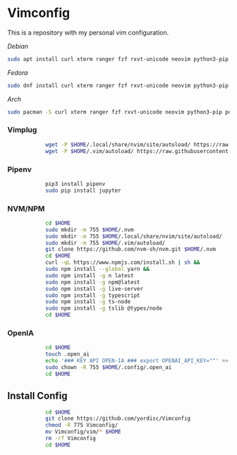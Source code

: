 # Vimconfig
 This is a repository with my personal vim configuration.

<Dependencies>

_Debian_
```bash
sudo apt install curl xterm ranger fzf rxvt-unicode neovim python3-pip powerline tmux python3-neovim make -yy
```

_Fedora_
```bash
sudo dnf install curl xterm ranger fzf rxvt-unicode neovim python3-pip powerline tmux python3-neovim make -yy
```

_Arch_
```bash
sudo pacman -S curl xterm ranger fzf rxvt-unicode neovim python3-pip powerline tmux python3-neovim make -yy
```

### Vimplug
```bash
			wget -P $HOME/.local/share/nvim/site/autoload/ https://raw.githubusercontent.com/junegunn/vim-plug/master/plug.vim
			wget -P $HOME/.vim/autoload/ https://raw.githubusercontent.com/junegunn/vim-plug/master/plug.vim
```

### Pipenv
```bash
			pip3 install pipenv
			sudo pip install jupyter
```

### NVM/NPM
```bash
			cd $HOME
			sudo mkdir -m 755 $HOME/.nvm
			sudo mkdir -m 755 $HOME/.local/share/nvim/site/autoload/
			sudo mkdir -m 755 $HOME/.vim/autoload/
			git clone https://github.com/nvm-sh/nvm.git $HOME/.nvm
			cd $HOME
			curl -qL https://www.npmjs.com/install.sh | sh &&
			sudo npm install --global yarn &&
			sudo npm install -g n latest
			sudo npm install -g npm@latest
			sudo npm install -g live-server
			sudo npm install -g typescript
			sudo npm install -g ts-node
			sudo npm install -g tslib @types/node
			cd $HOME
```

### OpenIA
```bash
			cd $HOME
			touch .open_ai
			echo '### KEY API OPEN-IA ### export OPENAI_API_KEY=""' >> example.sh
			sudo chown -R 755 $HOME/.config/.open_ai
			cd $HOME
```

</details>

## Install Config
```bash
			cd $HOME
			git clone https://github.com/yordisc/Vimconfig
			chmod -R 775 Vimconfig/
			mv Vimconfig/vim/* $HOME
			rm -rf Vimconfig
			cd $HOME
```